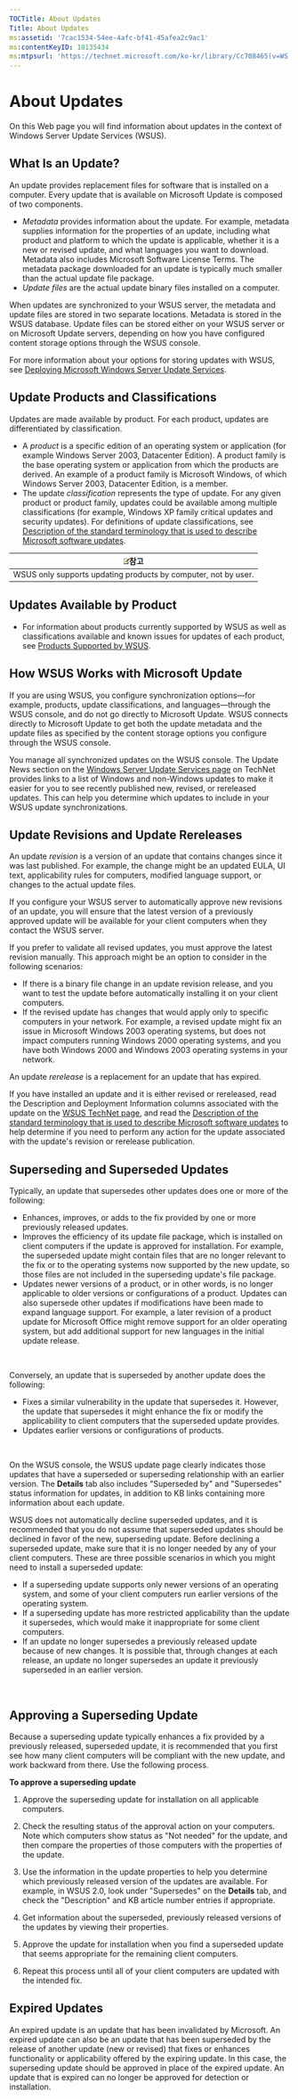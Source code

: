 ```yaml
---
TOCTitle: About Updates
Title: About Updates
ms:assetid: '7cac1534-54ee-4afc-bf41-45afea2c9ac1'
ms:contentKeyID: 18135434
ms:mtpsurl: 'https://technet.microsoft.com/ko-kr/library/Cc708465(v=WS.10)'
---
```


About Updates
=============

On this Web page you will find information about updates in the context of Windows Server Update Services (WSUS).

What Is an Update?
------------------

An update provides replacement files for software that is installed on a computer. Every update that is available on Microsoft Update is composed of two components.

-   *Metadata* provides information about the update. For example, metadata supplies information for the properties of an update, including what product and platform to which the update is applicable, whether it is a new or revised update, and what languages you want to download. Metadata also includes Microsoft Software License Terms. The metadata package downloaded for an update is typically much smaller than the actual update file package.
-   *Update files* are the actual update binary files installed on a computer.

When updates are synchronized to your WSUS server, the metadata and update files are stored in two separate locations. Metadata is stored in the WSUS database. Update files can be stored either on your WSUS server or on Microsoft Update servers, depending on how you have configured content storage options through the WSUS console.

For more information about your options for storing updates with WSUS, see [Deploying Microsoft Windows Server Update Services](http://go.microsoft.com/fwlink/?linkid=41777).

Update Products and Classifications
-----------------------------------

Updates are made available by product. For each product, updates are differentiated by classification.

-   A *product* is a specific edition of an operating system or application (for example Windows Server 2003, Datacenter Edition). A product family is the base operating system or application from which the products are derived. An example of a product family is Microsoft Windows, of which Windows Server 2003, Datacenter Edition, is a member.
-   The update *classification* represents the type of update. For any given product or product family, updates could be available among multiple classifications (for example, Windows XP family critical updates and security updates). For definitions of update classifications, see [Description of the standard terminology that is used to describe Microsoft software updates](http://support.microsoft.com/?kbid=824684).

| ![](images/Cc708465.note(WS.10).gif)참고 |
|-----------------------------------------------------------------------|
| WSUS only supports updating products by computer, not by user.        |

Updates Available by Product
----------------------------

-   For information about products currently supported by WSUS as well as classifications available and known issues for updates of each product, see [Products Supported by WSUS](https://technet.microsoft.com/5e222485-6218-483a-adfe-25480e93483b).

How WSUS Works with Microsoft Update
------------------------------------

If you are using WSUS, you configure synchronization options—for example, products, update classifications, and languages—through the WSUS console, and do not go directly to Microsoft Update. WSUS connects directly to Microsoft Update to get both the update metadata and the update files as specified by the content storage options you configure through the WSUS console.

You manage all synchronized updates on the WSUS console. The Update News section on the [Windows Server Update Services page](http://go.microsoft.com/fwlink/?linkid=41171) on TechNet provides links to a list of Windows and non-Windows updates to make it easier for you to see recently published new, revised, or rereleased updates. This can help you determine which updates to include in your WSUS update synchronizations.

Update Revisions and Update Rereleases
--------------------------------------

An update *revision* is a version of an update that contains changes since it was last published. For example, the change might be an updated EULA, UI text, applicability rules for computers, modified language support, or changes to the actual update files.

If you configure your WSUS server to automatically approve new revisions of an update, you will ensure that the latest version of a previously approved update will be available for your client computers when they contact the WSUS server.

If you prefer to validate all revised updates, you must approve the latest revision manually. This approach might be an option to consider in the following scenarios:

-   If there is a binary file change in an update revision release, and you want to test the update before automatically installing it on your client computers.
-   If the revised update has changes that would apply only to specific computers in your network. For example, a revised update might fix an issue in Microsoft Windows 2003 operating systems, but does not impact computers running Windows 2000 operating systems, and you have both Windows 2000 and Windows 2003 operating systems in your network.

An update *rerelease* is a replacement for an update that has expired.

If you have installed an update and it is either revised or rereleased, read the Description and Deployment Information columns associated with the update on the [WSUS TechNet page](http://go.microsoft.com/fwlink/?linkid=41171), and read the [Description of the standard terminology that is used to describe Microsoft software updates](http://support.microsoft.com/?kbid=824684) to help determine if you need to perform any action for the update associated with the update's revision or rerelease publication.

Superseding and Superseded Updates
----------------------------------

Typically, an update that supersedes other updates does one or more of the following:

-   Enhances, improves, or adds to the fix provided by one or more previously released updates.
-   Improves the efficiency of its update file package, which is installed on client computers if the update is approved for installation. For example, the superseded update might contain files that are no longer relevant to the fix or to the operating systems now supported by the new update, so those files are not included in the superseding update's file package.
-   Updates newer versions of a product, or in other words, is no longer applicable to older versions or configurations of a product. Updates can also supersede other updates if modifications have been made to expand language support. For example, a later revision of a product update for Microsoft Office might remove support for an older operating system, but add additional support for new languages in the initial update release.

 

Conversely, an update that is superseded by another update does the following:

-   Fixes a similar vulnerability in the update that supersedes it. However, the update that supersedes it might enhance the fix or modify the applicability to client computers that the superseded update provides.
-   Updates earlier versions or configurations of products.

 

On the WSUS console, the WSUS update page clearly indicates those updates that have a superseded or superseding relationship with an earlier version. The **Details** tab also includes "Superseded by" and "Supersedes" status information for updates, in addition to KB links containing more information about each update.

WSUS does not automatically decline superseded updates, and it is recommended that you do not assume that superseded updates should be declined in favor of the new, superseding update. Before declining a superseded update, make sure that it is no longer needed by any of your client computers. These are three possible scenarios in which you might need to install a superseded update:

-   If a superseding update supports only newer versions of an operating system, and some of your client computers run earlier versions of the operating system.
-   If a superseding update has more restricted applicability than the update it supersedes, which would make it inappropriate for some client computers.
-   If an update no longer supersedes a previously released update because of new changes. It is possible that, through changes at each release, an update no longer supersedes an update it previously superseded in an earlier version.

 

Approving a Superseding Update
------------------------------

Because a superseding update typically enhances a fix provided by a previously released, superseded update, it is recommended that you first see how many client computers will be compliant with the new update, and work backward from there. Use the following process.

**To approve a superseding update**
1.  Approve the superseding update for installation on all applicable computers.

2.  Check the resulting status of the approval action on your computers. Note which computers show status as "Not needed" for the update, and then compare the properties of those computers with the properties of the update.

3.  Use the information in the update properties to help you determine which previously released version of the updates are available. For example, in WSUS 2.0, look under "Supersedes" on the **Details** tab, and check the "Description" and KB article number entries if appropriate.

4.  Get information about the superseded, previously released versions of the updates by viewing their properties.

5.  Approve the update for installation when you find a superseded update that seems appropriate for the remaining client computers.

6.  Repeat this process until all of your client computers are updated with the intended fix.

Expired Updates
---------------

An expired update is an update that has been invalidated by Microsoft. An expired update can also be an update that has been superseded by the release of another update (new or revised) that fixes or enhances functionality or applicability offered by the expiring update. In this case, the superseding update should be approved in place of the expired update. An update that is expired can no longer be approved for detection or installation.
